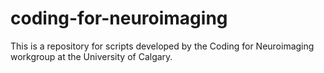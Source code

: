 # coding-for-neuroimaging
This is a repository for scripts developed by the Coding for Neuroimaging workgroup at the University of Calgary.
